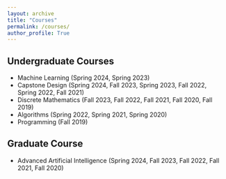 ```yaml
---
layout: archive
title: "Courses"
permalink: /courses/
author_profile: True
---
```


## Undergraduate Courses
* Machine Learning (Spring 2024, Spring 2023)
* Capstone Design (Spring 2024, Fall 2023, Spring 2023, Fall 2022, Spring 2022, Fall 2021)
* Discrete Mathematics (Fall 2023, Fall 2022, Fall 2021, Fall 2020, Fall 2019)
* Algorithms (Spring 2022, Spring 2021, Spring 2020)
* Programming (Fall 2019)

## Graduate Course
* Advanced Artificial Intelligence (Spring 2024, Fall 2023, Fall 2022, Fall 2021, Fall 2020)
